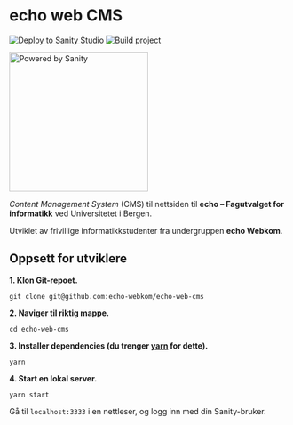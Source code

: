 # echo web CMS

[![Deploy to Sanity Studio](https://github.com/echo-webkom/echo-web-cms/actions/workflows/sanity-deploy.yaml/badge.svg)](https://github.com/echo-webkom/echo-web-cms/actions/workflows/sanity-deploy.yaml)
[![Build project](https://github.com/echo-webkom/echo-web-cms/actions/workflows/build.yaml/badge.svg)](https://github.com/echo-webkom/echo-web-cms/actions/workflows/build.yaml)

<a href="https://sanity.io" target="_blank" rel="noopener"><img src="https://cdn.sanity.io/images/3do82whm/next/51af00784c5addcf63ae7f0c416756acca7e63ac-353x71.svg?dl=sanity-logo.svg" width="250" alt="Powered by Sanity" /></a>

*Content Management System* (CMS) til nettsiden til **echo – Fagutvalget for informatikk** ved Universitetet i Bergen.

Utviklet av frivillige informatikkstudenter fra undergruppen **echo Webkom**.

## Oppsett for utviklere

**1. Klon Git-repoet.**

    git clone git@github.com:echo-webkom/echo-web-cms

**2. Naviger til riktig mappe.**

    cd echo-web-cms

**3. Installer dependencies (du trenger [yarn](https://classic.yarnpkg.com/en/docs/install) for dette).**

    yarn

**4. Start en lokal server.**

    yarn start

Gå til `localhost:3333` i en nettleser, og logg inn med din Sanity-bruker.

